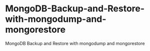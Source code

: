 # MongoDB-Backup-and-Restore-with-mongodump-and-mongorestore
MongoDB Backup and Restore with mongodump and mongorestore
